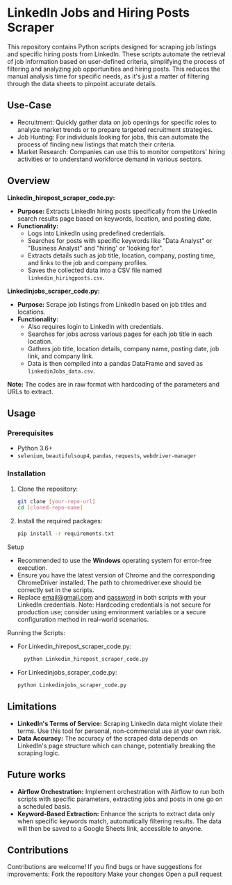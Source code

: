 # LinkedIn Jobs and Hiring Posts Scraper

This repository contains Python scripts designed for scraping job listings and specific hiring posts from LinkedIn. These scripts automate the retrieval of job information based on user-defined criteria, simplifying the process of filtering and analyzing job opportunities and hiring posts. This reduces the manual analysis time for specific needs, as it's just a matter of filtering through the data sheets to pinpoint accurate details.


## Use-Case
- Recruitment: Quickly gather data on job openings for specific roles to analyze market trends or to prepare targeted recruitment strategies.
- Job Hunting: For individuals looking for jobs, this can automate the process of finding new listings that match their criteria.
- Market Research: Companies can use this to monitor competitors' hiring activities or to understand workforce demand in various sectors.

## Overview

**Linkedin_hirepost_scraper_code.py:**
- **Purpose:** Extracts LinkedIn hiring posts specifically from the LinkedIn search results page based on keywords, location, and posting date.
- **Functionality:** 
  - Logs into LinkedIn using predefined credentials.
  - Searches for posts with specific keywords like "Data Analyst" or "Business Analyst" and "hiring' or 'looking for".
  - Extracts details such as job title, location, company, posting time, and links to the job and company profiles.
  - Saves the collected data into a CSV file named `linkedin_hiringposts.csv`.

**Linkedinjobs_scraper_code.py:**
- **Purpose:** Scrape job listings from LinkedIn based on job titles and locations.
- **Functionality:**
  - Also requires login to LinkedIn with credentials.
  - Searches for jobs across various pages for each job title in each location.
  - Gathers job title, location details, company name, posting date, job link, and company link.
  - Data is then compiled into a pandas DataFrame and saved as `linkedinJobs_data.csv`.

**Note:** The codes are in raw format with hardcoding of the parameters and URLs to extract.
## Usage

### Prerequisites
- Python 3.6+
- `selenium`, `beautifulsoup4`, `pandas`, `requests`, `webdriver-manager`

### Installation
1. Clone the repository:
   ```sh
   git clone [your-repo-url]
   cd [cloned-repo-name]

2. Install the required packages:
   ```sh
   pip install -r requirements.txt

Setup
- Recommended to use the **Windows** operating system for error-free execution.
- Ensure you have the latest version of Chrome and the corresponding ChromeDriver installed. The path to chromedriver.exe should be correctly set in the scripts.
- Replace [email@gmail.com]() and [password]() in both scripts with your LinkedIn credentials. Note: Hardcoding credentials is not secure for production use; consider using environment variables or a secure configuration method in real-world scenarios.

Running the Scripts:
- For Linkedin_hirepost_scraper_code.py:
  ```sh
    python Linkedin_hirepost_scraper_code.py
- For Linkedinjobs_scraper_code.py:
  ```sh
  python Linkedinjobs_scraper_code.py

## Limitations
- **LinkedIn's Terms of Service:** Scraping LinkedIn data might violate their terms. Use this tool for personal, non-commercial use at your own risk.
- **Data Accuracy:** The accuracy of the scraped data depends on LinkedIn's page structure which can change, potentially breaking the scraping logic.

## Future works
- **Airflow Orchestration:** Implement orchestration with Airflow to run both scripts with specific parameters, extracting jobs and posts in one go on a scheduled basis.
- **Keyword-Based Extraction:** Enhance the scripts to extract data only when specific keywords match, automatically filtering results. The data will then be saved to a Google Sheets link, accessible to anyone.


## Contributions
Contributions are welcome! If you find bugs or have suggestions for improvements:
Fork the repository
Make your changes
Open a pull request
